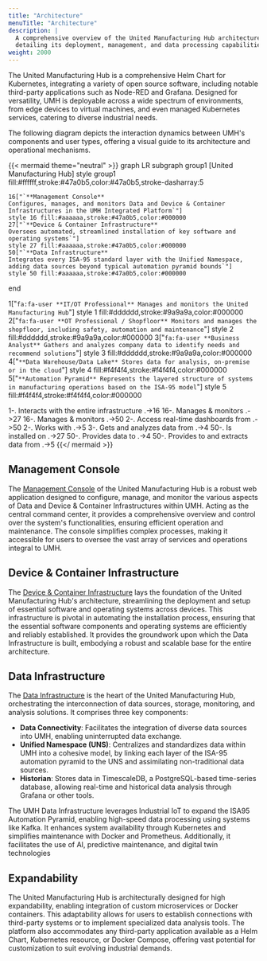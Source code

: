 ```yaml
---
title: "Architecture"
menuTitle: "Architecture"
description: |
  A comprehensive overview of the United Manufacturing Hub architecture,
  detailing its deployment, management, and data processing capabilities.
weight: 2000
---
```


<!--

To render the SVG, load this up in https://structurizr.com/

-->

<!--

workspace {

  model {
    user = person "IT/OT Professional" "Manages and monitors the United Manufacturing Hub."
    otProfessional = person "OT Professional / Shopfloor" "Respinsible for everything on the shopfloor"
    businessAnalyst = person "Business Analyst" "Gets data for analysis from the data warehouse/data lake."

    dataWarehouse = softwareSystem "Data Warehouse/Data Lake" "Stores data for analysis, possibly in the cloud." {
        tags "external"
    }

    automationPyramid = softwareSystem "Automation Pyramid" "Represents the layered structure of systems in manufacturing operations based on the ISA-95 model."" {

      // Level 4: Enterprise Resource Planning (ERP)
      erp = container "ERP" "Enterprise Resource Planning system that provides business and financial functionalities."

      // Level 3: Manufacturing Execution System (MES)
      mes = container "MES" "Manufacturing Execution System that manages, monitors, and synchronizes the execution of real-time operations on the plant floor."

      // Level 2: Supervisory Control and Data Acquisition (SCADA)
      scada = container "SCADA" "Supervisory Control and Data Acquisition system that provides control and monitoring for industrial processes at the supervisory level."

      // Level 1: Programmable Logic Controllers (PLC)
      plc = container "PLC" "Programmable Logic Controllers that execute control actions based on real-time operational data."

      // Level 0: Field-level instrumentation and sensors/actuators
      fieldDevices = container "Field Devices" "Sensors and actuators that interact with the physical process."

      // Define relationships between layers
      erp -> mes "Sends instructions and receives production data"
      mes -> scada "Coordinates and directs control actions"
      scada -> plc "Sends control commands"
      plc -> fieldDevices "Directs field-level operations"

      otProfessional -> automationPyramid "working with it (programming, etc.)"
      tags "external"

    }

    unitedManufacturingHub = group "United Manufacturing Hub" {
        managementConsole = softwareSystem "Management Console" "..." {
            spa = container "Single-Page Application" "management.umh.app" "Svelte"
            backend = container "Backend" "management.umh.app/api" "Docker, Go"
            companion = container "Management Companion" "..." "Docker, Go"
            keyStorage = container "Key Storage" "Stores and fetches encrypted private keys." "Database"
            redisMgmt = container "Message Queue" "Stores and forwards messages" "Redis"
            updater = container "Updater" "Upgrades UMH instances" "Docker, Go"

            spa -> backend "Sends/receives E2E encrypted messages, fetches encrypted private key from backend"
            backend -> keyStorage "Fetches encrypted private key"
            backend -> companion "Sends/receives E2E encrypted messages"
            backend -> redisMgmt "Stores and fetches E2E encrypted messages"
            companion -> updater "Requests to be updated"
            updater -> companion "Updates"

            user -> spa "Opens management.umh.app, enters his password to decrypt private key, and then manages and monitors the entire infrastructure using the SPA" {
                tags "LowLevel"
            }
            user -> managementConsole "Manages and monitors the entire infrastructure" {
                tags "HighLevel"
            } // let's use this description for high-level views
        }
        deviceInfrastructure = softwareSystem "Device & Container Infrastructure" "Manages the deployment and setup of essential software and operating systems for devices, ensuring an automated and streamlined installation process." {
            installScript = container "Installation Script" "Automated script hosted at management.umh.app/static/automatic/install.sh, responsible for the setup and configuration of the Kubernetes environment." "Bash"
            provisioningServer = container "Provisioning Server" "Manages the initial bootstrapping of devices, including iPXE configuration and ignition files distribution." "matchbox"
            flatcarImageServer = container "Flatcar Image Server" "Central repository for hosting various versions of Flatcar Container Linux images, facilitating easy access and version control." "HTTP Forward to current-2023"
            kubernetes = container "Kubernetes" "Lightweight Kubernetes (k3s) setup that forms the backbone of the container orchestration system." "k3s"
            ipxe = container "Customized iPXE" "A specialized bootloader configured for fetching UMH-specific settings and configurations, streamlining the initial boot process." "iPXE"
            flatcar_0 = container "First Stage Flatcar OS" "Temporary operating system, used solely for the installation of the second-stage Flatcar OS."
            flatcar_1 = container "Second Stage Flatcar OS" "The final operating system on which the infrastructure runs, set up with specific configurations and tools."

            ipxe -> provisioningServer "Requests configuration, including user token and serial number, and retrieves iPXE config."
            ipxe -> flatcarImageServer "Downloads the specified Flatcar version for the initial boot (flatcar_0)."
            ipxe -> flatcar_0 "Initiates the boot-up sequence of the first-stage OS."
            flatcar_0 -> provisioningServer "Fetches ignition config containing the installation script for the Flatcar OS."
            flatcar_0 -> flatcar_1 "Installs the second-stage Flatcar OS onto the disk."
            flatcar_0 -> flatcarImageServer "Retrieves the image for the second-stage Flatcar OS."
            flatcar_1 -> provisioningServer "Acquires ignition config with token-specific setup instructions (networking, etc.)."
            flatcar_1 -> installScript "Downloads and executes the installation script."
            flatcar_1 -> flatcarImageServer "Checks regularly for updates"

            installScript -> kubernetes "Installs Kubernetes (k3s) along with all required tools (kubectl, etc.)."
            installScript -> kubernetes "Deploys the Helm Chart for the Data Infrastructure as part of the setup process."
            installScript -> companion "Deploys the Management Companion into the Kubernetes cluster" {
                tags "LowLevel"
            } // no need to show in high-level diagrams
        }

        dataInfrastructure = softwareSystem "Data Infrastructure" "..." {
            unifiedNamespace = container "Unified Namespace" "Serves as the central source of truth for all events and messages on the shop floor." {
                kafka = component "Redpanda (Kafka)" "Handles large-scale data processing and communication between microservices."
                mqtt = component "HiveMQ" "MQTT broker used for receiving data from IoT devices on the shop floor."
                console = component "Redpanda Console" "Provides a graphical view of topics and messages in Kafka."
                databridge = component "databridge" "Bridges messages between MQTT and Kafka as well as between Kafka and other Kafka instances"

                mqtt -> databridge
                databridge -> kafka
                kafka -> databridge
                databridge -> mqtt
                console -> kafka
                databridge -> dataWarehouse "Provides data"
            }
            historian = container "Historian" "Stores events in a time-series database and provides visualization tools." {
                kafkaToPostgreSQL = component "kafka-to-postgresql" "Subscribes to _historian.md and _analytics topics and stores it into the database"
                timescaledb = component "TimescaleDB" "An open-source time-series SQL database."
                grafana = component "Grafana" "Visualization and analytics software that allows on-the-fly data analysis."
                factoryinsight = component "factoryinsight" "Analytics software that allows on-the-fly data analysis (e.g., OEE)"
                grafanaDatasource = component "grafana-datasource-v2" "Addon for Grafana that allows easy access to factoryinsight"
                redis = component "Redis" "In-memory data structure store used for caching."


                kafkaToPostgreSQL -> timescaledb "Stores data"
                kafka -> kafkaToPostgreSQL "Stores data in the schema _historian.md and _analytics"
                grafana -> timescaledb "Querying SQL commands"
                grafana -> grafanaDatasource "included"
                grafanaDatasource -> factoryinsight "fetches KPIs and other high-level metrics"
                factoryinsight -> timescaledb "fetches data"

                factoryinsight -> redis "caching"
                kafkaToPostgreSQL -> redis "caching"

                otProfessional -> grafana "Accessing real-time dashboards"
            }
            connectivity = container "Connectivity" "Includes tools and services for connecting various shop floor systems and sensors." {
                nodered = component "Node-RED" "A programming tool for wiring together hardware devices, APIs, and online services."
                barcodereader = component "Barcode Reader" "Connects to USB barcode reader devices and pushes data to the message broker."
                sensorconnect = component "Sensor Connect" "Reads out IO-Link Master and their connected sensors, pushing data to the message broker."
                benthosUMH = component "benthos-umh" "Customized version of benthos with an OPC UA plugin"

                nodered -> mqtt "Provides contextualized data"
                barcodereader -> kafka "Provides contextualized data"
                sensorconnect -> kafka "Provides contextualized data"
                benthosUMH -> kafka "Provides contextualized data"

                benthosUMH -> plc "Extracts data via OPC UA" {
                    tags "LowLevel"
                }
                benthosUMH -> scada "Extracts data via OPC UA" {
                    tags "LowLevel"
                }
                benthosUMH -> mes "Extracts data via REST, SOAP, and many more protocols" {
                    tags "LowLevel"
                }
                benthosUMH -> erp "Extracts data via REST, SOAP, and many more protocols" {
                    tags "LowLevel"
                }

                nodered -> plc "Extracts data via S7, and many more protocols" {
                    tags "LowLevel"
                }
                nodered -> mes "Extracts data via REST, SOAP, and many more protocols" {
                    tags "LowLevel"
                }
                nodered -> erp "Extracts data via REST, SOAP, and many more protocols" {
                    tags "LowLevel"
                }

                companion -> benthosUMH "Manages and monitors"
            }
            // simulators = container "Simulators" "Includes simulators for generating data during development and testing."

            connectivity -> automationPyramid "Provides and extracts data" {
                tags "HighLevel"
            }

            dataInfrastructure -> automationPyramid "Provides and extracts data" {
                tags "HighLevel"
            }

        }
        dataInfrastructure -> deviceInfrastructure "is installed on"
      }

    // Management Console
    companion -> deviceInfrastructure "Manages & monitors"
    companion -> dataInfrastructure "Manages & monitors"


    businessAnalyst -> dataWarehouse "Gets data for analysis"
  }

  views {
    systemLandscape {
      include *
      autolayout lr
      exclude "relationship.tag==LowLevel"
    }


    container "deviceInfrastructure" {
      include *
      autolayout lr
    }

    container "managementConsole" {
      include *
      autolayout lr
    }

    container "dataInfrastructure" {
      include *
      autolayout lr
      exclude "relationship.tag==LowLevel"
    }

    component "unifiedNamespace" {
      include *
      autolayout lr
    }

    component "connectivity" {
      include *
      autolayout lr
    }

    component "historian" {
      include *
      autolayout lr
    }

    styles {
        element "Person" {
            shape person
        }
        element "Software System" {
            background "#AAAAAA"
            stroke "#47A0B5"
            strokeWidth 8
        }
        element "Container" {
            background "#AAAAAA"
            stroke "#47A0B5"
            strokeWidth 8
        }
        element "Component" {
            background "#AAAAAA"
            stroke "#47A0B5"
            strokeWidth 8
        }
        element "Group" {
            color #47A0B5
        }
        element "external" {
            background "#F4F4F4"
            stroke "#F4F4F4"
            strokeWidth 0
        }
    }
    // Other views would be defined here
  }
}


-->

The United Manufacturing Hub is a comprehensive Helm Chart for Kubernetes,
integrating a variety of open source software, including notable third-party
applications such as Node-RED and Grafana. Designed for versatility, UMH is
deployable across a wide spectrum of environments, from edge devices to virtual
machines, and even managed Kubernetes services, catering to diverse industrial
needs.

The following diagram depicts the interaction dynamics between UMH's components
and user types, offering a visual guide to its architecture and operational
mechanisms.

{{< mermaid theme="neutral" >}}
graph LR
subgraph group1 [United Manufacturing Hub]
style group1 fill:#ffffff,stroke:#47a0b5,color:#47a0b5,stroke-dasharray:5

    16["`**Management Console**
    Configures, manages, and monitors Data and Device & Container Infrastructures in the UMH Integrated Platform`"]
    style 16 fill:#aaaaaa,stroke:#47a0b5,color:#000000
    27["`**Device & Container Infrastructure**
    Oversees automated, streamlined installation of key software and operating systems`"]
    style 27 fill:#aaaaaa,stroke:#47a0b5,color:#000000
    50["`**Data Infrastructure**
    Integrates every ISA-95 standard layer with the Unified Namespace, adding data sources beyond typical automation pyramid bounds`"]
    style 50 fill:#aaaaaa,stroke:#47a0b5,color:#000000

end

1["`fa:fa-user **IT/OT Professional**
Manages and monitors the United Manufacturing Hub`"]
style 1 fill:#dddddd,stroke:#9a9a9a,color:#000000
2["`fa:fa-user **OT Professional / Shopfloor**
Monitors and manages the shopfloor, including safety, automation and maintenance`"]
style 2 fill:#dddddd,stroke:#9a9a9a,color:#000000
3["`fa:fa-user **Business Analyst**
Gathers and analyzes company data to identify needs and recommend solutions`"]
style 3 fill:#dddddd,stroke:#9a9a9a,color:#000000
4["`**Data Warehouse/Data Lake**
Stores data for analysis, on-premise or in the cloud`"]
style 4 fill:#f4f4f4,stroke:#f4f4f4,color:#000000
5["`**Automation Pyramid**
Represents the layered structure of systems in manufacturing operations based on the ISA-95 model`"]
style 5 fill:#f4f4f4,stroke:#f4f4f4,color:#000000

1-. Interacts with the
entire infrastructure .->16
16-. Manages & monitors .->27
16-. Manages & monitors .->50
2-. Access real-time
dashboards from .->50
2-. Works with .->5
3-. Gets and analyzes data from .->4
50-. Is installed on .->27
50-. Provides data to .->4
50-. Provides to and
extracts data from .->5
{{</ mermaid >}}

## Management Console

The [Management Console](/docs/architecture/management-console)
of the United Manufacturing Hub is a robust web application designed to configure,
manage, and monitor the various aspects of Data and Device & Container
Infrastructures within UMH. Acting as the central command center, it provides a
comprehensive overview and control over the system's functionalities, ensuring
efficient operation and maintenance. The console simplifies complex processes,
making it accessible for users to oversee the vast array of services and operations
integral to UMH.

## Device & Container Infrastructure

The [Device & Container Infrastructure](/docs/architecture/device--container-infrastructure)
lays the foundation of the United Manufacturing Hub's architecture, streamlining
the deployment and setup of essential software and operating systems across devices.
This infrastructure is pivotal in automating the installation process, ensuring
that the essential software components and operating systems are efficiently and
reliably established. It provides the groundwork upon which the Data Infrastructure
is built, embodying a robust and scalable base for the entire architecture.

## Data Infrastructure

The [Data Infrastructure](/docs/architecture/data-infrastructure) is the heart of
the United Manufacturing Hub, orchestrating the interconnection of data sources,
storage, monitoring, and analysis solutions. It comprises three key components:

- **Data Connectivity**: Facilitates the integration of diverse data sources into
  UMH, enabling uninterrupted data exchange.
- **Unified Namespace (UNS)**: Centralizes and standardizes data within UMH into
  a cohesive model, by linking each layer of the ISA-95 automation pyramid to the
  UNS and assimilating non-traditional data sources.
- **Historian**: Stores data in TimescaleDB, a PostgreSQL-based time-series
  database, allowing real-time and historical data analysis through Grafana or
  other tools.

The UMH Data Infrastructure leverages Industrial IoT to expand the ISA95 Automation
Pyramid, enabling high-speed data processing using systems like Kafka. It enhances
system availability through Kubernetes and simplifies maintenance with Docker and
Prometheus. Additionally, it facilitates the use of AI, predictive maintenance,
and digital twin technologies

## Expandability

The United Manufacturing Hub is architecturally designed for high expandability,
enabling integration of custom microservices or Docker containers. This adaptability
allows for users to establish connections with third-party systems or to implement
specialized data analysis tools. The platform also accommodates any third-party
application available as a Helm Chart, Kubernetes resource, or Docker Compose,
offering vast potential for customization to suit evolving industrial demands.
